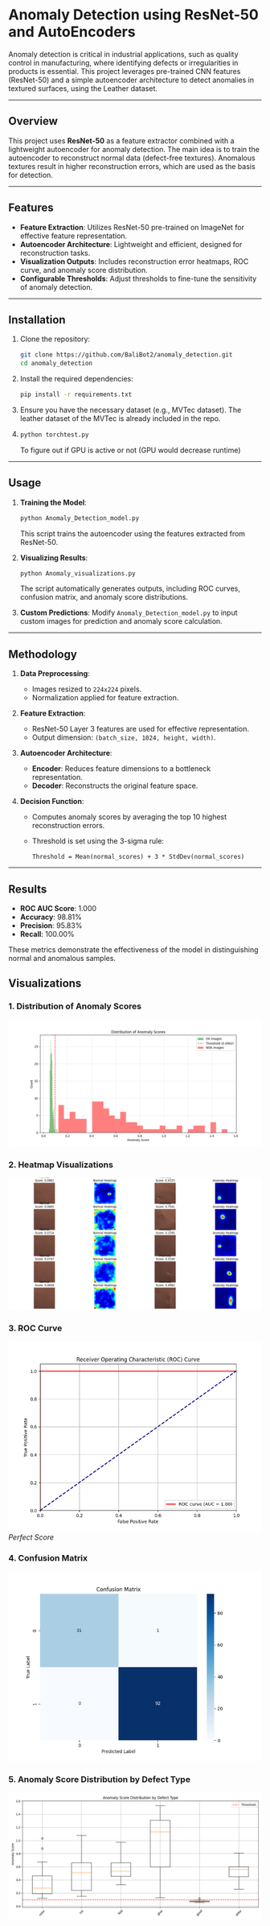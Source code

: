 # Anomaly Detection using ResNet-50 and AutoEncoders

Anomaly detection is critical in industrial applications, such as quality control in manufacturing, where identifying defects or irregularities in products is essential. This project leverages pre-trained CNN features (ResNet-50) and a simple autoencoder architecture to detect anomalies in textured surfaces, using the Leather dataset.

---

## Overview

This project uses **ResNet-50** as a feature extractor combined with a lightweight autoencoder for anomaly detection. The main idea is to train the autoencoder to reconstruct normal data (defect-free textures). Anomalous textures result in higher reconstruction errors, which are used as the basis for detection.

---

## Features

- **Feature Extraction**: Utilizes ResNet-50 pre-trained on ImageNet for effective feature representation.
- **Autoencoder Architecture**: Lightweight and efficient, designed for reconstruction tasks.
- **Visualization Outputs**: Includes reconstruction error heatmaps, ROC curve, and anomaly score distribution.
- **Configurable Thresholds**: Adjust thresholds to fine-tune the sensitivity of anomaly detection.

---

## Installation

1. Clone the repository:
   ```bash
   git clone https://github.com/BaliBot2/anomaly_detection.git
   cd anomaly_detection
   ```

2. Install the required dependencies:
   ```bash
   pip install -r requirements.txt
   ```

3. Ensure you have the necessary dataset (e.g., MVTec dataset). The leather dataset of the MVTec is already included in the repo.
4. ```bash
   python torchtest.py
   ```
   To figure out if GPU is active or not (GPU would decrease runtime)

---

## Usage

1. **Training the Model**:
   ```bash
   python Anomaly_Detection_model.py
   ```
   This script trains the autoencoder using the features extracted from ResNet-50.

2. **Visualizing Results**:
   ```bash
   python Anomaly_visualizations.py
   ```
   The script automatically generates outputs, including ROC curves, confusion matrix, and anomaly score distributions.

4. **Custom Predictions**:
   Modify `Anomaly_Detection_model.py` to input custom images for prediction and anomaly score calculation.

---

## Methodology

1. **Data Preprocessing**:
   - Images resized to `224x224` pixels.
   - Normalization applied for feature extraction.

2. **Feature Extraction**:
   - ResNet-50 Layer 3 features are used for effective representation.
   - Output dimension: `(batch_size, 1024, height, width)`.

3. **Autoencoder Architecture**:
   - **Encoder**: Reduces feature dimensions to a bottleneck representation.
   - **Decoder**: Reconstructs the original feature space.

4. **Decision Function**:
   - Computes anomaly scores by averaging the top 10 highest reconstruction errors.
   - Threshold is set using the 3-sigma rule:
     
     ```
     Threshold = Mean(normal_scores) + 3 * StdDev(normal_scores)
     ```

---

## Results

- **ROC AUC Score**: 1.000
- **Accuracy**: 98.81%
- **Precision**: 95.83%
- **Recall**: 100.00%

These metrics demonstrate the effectiveness of the model in distinguishing normal and anomalous samples.

## Visualizations

### 1. Distribution of Anomaly Scores
![Anomaly Score Distribution](Outputs/Distribution_of_Anomaly_Scores.png)

### 2. Heatmap Visualizations
![Heatmap Visualization](Outputs/Heatmap_Visualization.png)

### 3. ROC Curve
![ROC Curve](Outputs/ROC-AUC.png)
*Perfect Score*

### 4. Confusion Matrix
![Confusion Matrix](Outputs/Confusion_Matrix.png)

### 5. Anomaly Score Distribution by Defect Type
![Defect Distribution](Outputs/Defect_Distribution.png)

